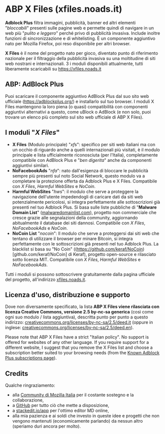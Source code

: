 
ABP X Files (xfiles.noads.it)
===================
**Adblock Plus** filtra immagini, pubblicità, banner ed altri elementi "*bloccabili*" presenti sulle pagine web e permette quindi di navigare in un web più "*pulito e leggero*" perché privo di pubblicità invasiva. Include inoltre funzioni di sincronizzazione e di whitelisting. È un componente aggiuntivo nato per Mozilla Firefox, poi reso disponibile per altri browser.

**X Files** è il nome del progetto nato per gioco, diventato punto di riferimento nazionale per il filtraggio della pubblicità invasiva su una moltitudine di siti web nostrani e internazionali. 3 i moduli disponibili attualmente, tutti liberamente scaricabili su https://xfiles.noads.it

ABP: AdBlock Plus
-----------------

Puoi scaricare il componente aggiuntivo AdBlock Plus dal suo sito web ufficiale (https://adblockplus.org/) e installarlo sul tuo browser.  I moduli X Files mantengono la loro piena (o quasi) compatibilità con componenti aggiuntivi alternativi a questo, come uBlock o AdBlock (e non solo, puoi trovare un elenco più completo sul sito web ufficiale di ABP X Files).

I moduli "*X Files*"
-------------------

 - **X Files** (Modulo principale) "*xfs*": specifico per siti web italiani ma con un occhio di riguardo anche a quelli internazionali più visitati, è il modulo principale e lista ufficialmente riconosciuta (per l'Italia), completamente compatibile con AdBlock Plus e "*ben digerita*" anche da componenti aggiuntivi similari.
 - **NoFacebookAds** "*nfa*": nato dall'esigenza di bloccare le pubblicità sempre più presenti sul noto Social Network, questo modulo va a completare la protezione offerta da Adblock Plus e X Files. Compatibile con *X Files*, *Harmful WebSites* e *NoCoin*.
 - **Harmful WebSites** "*hws*": il modulo che serve a proteggere la navigazione dell'utente impedendogli di caricare dati da siti web potenzialmente pericolosi, si integra perfettamente alle sottoscrizioni già presenti nel tuo Adblock Plus. Si basa sulle liste pubbliche di "**Malware Domain List**" ([malwaredomainlist.com](http://www.malwaredomainlist.com/)), progetto non commerciale che cresce grazie alle segnalazioni della community, aggiornando abitualmente il database dei siti dannosi. Compatibile con *X Files*, *NoFacebookAds* e *NoCoin*.
 - **NoCoin List** "*nocoin*": Il modulo che serve a proteggersi dai siti web che tentano di utilizzare il browser per minare Bitcoin, si integra perfettamente con le sottoscrizioni già presenti nel tuo Adblock Plus. La blacklist si basa su "No Coin" ((https://github.com/keraf/NoCoin)[github.com/keraf/NoCoin] di Keraf), progetto open-source e rilasciato sotto licenza MIT. Compatibile con *X Files*, *Harmful WebSites* e *NoFacebookAds*.

Tutti i moduli si possono sottoscrivere gratuitamente dalla pagina ufficiale del progetto, all'indirizzo [xfiles.noads.it](https://xfiles.noads.it/).

Licenza d'uso, distribuzione e supporto
---------------------------------------

Dove non diversamente specificato, la lista **ABP X Files viene rilasciata con licenza Creative Commons, versione 2.5 by-nc-sa generica** (così come ogni suo modulo / lista aggiuntiva), descritta punto per punto a questo indirizzo: [creativecommons.org/licenses/by-nc-sa/2.5/deed.it](https://creativecommons.org/licenses/by-nc-sa/2.5/deed.it) (oppure in inglese: [creativecommons.org/licenses/by-nc-sa/2.5/deed.en](https://creativecommons.org/licenses/by-nc-sa/2.5/deed.en)).

Please note that ABP X Files have a strict "Italian policy". No support is offered for websites of any other language. If you require support for a different website, I suggest that you remove the X Files list and choose a subscription better suited to your browsing needs (from the [Known Adblock Plus subscriptions page](http://adblockplus.org/en/subscriptions)).

Credits
-------
Qualche ringraziamento:

 - alla [Community di Mozilla Italia](https://forum.mozillaitalia.org) per il costante sostegno e la collaborazione,
 - a [GitHub](https://github.com/) per tutto ciò che mette a disposizione,
 - a [stackedit.io/app](https://stackedit.io/app) per l'ottimo editor MD online,
 - alla mia pazienza e ai soldi che investo in queste idee e progetti che non vengono mantenuti (economicamente parlando) da nessun altro (speriamo duri ancora per molto).
